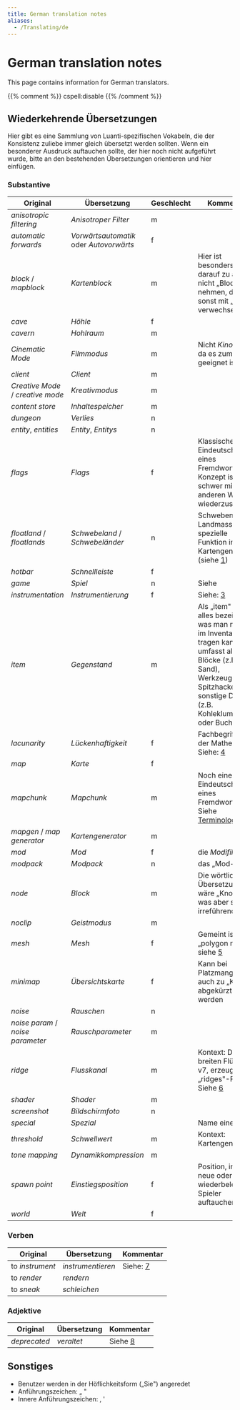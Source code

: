 ```yaml
---
title: German translation notes
aliases:
  - /Translating/de
---
```


# German translation notes

This page contains information for German translators.

{{% comment %}} cspell:disable {{% /comment %}}

## Wiederkehrende Übersetzungen

Hier gibt es eine Sammlung von Luanti-spezifischen Vokabeln, die der Konsistenz zuliebe immer gleich übersetzt werden sollten. Wenn ein besonderer Ausdruck auftauchen sollte, der hier noch nicht aufgeführt wurde, bitte an den bestehenden Übersetzungen orientieren und hier einfügen.

### Substantive

| Original                          | Übersetzung                             | Geschlecht | Kommentar                                                                                                                                                                                      |
| --------------------------------- | --------------------------------------- | ---------- | ---------------------------------------------------------------------------------------------------------------------------------------------------------------------------------------------- |
| _anisotropic filtering_           | _Anisotroper Filter_                    | m          |                                                                                                                                                                                                |
| _automatic forwards_              | _Vorwärtsautomatik_ oder _Autovorwärts_ | f          |                                                                                                                                                                                                |
| _block_ / _mapblock_              | _Kartenblock_                           | m          | Hier ist besonders darauf zu achten, nicht „Block" zu nehmen, da es sonst mit „node" verwechselt wird.                                                                                         |
| _cave_                            | _Höhle_                                 | f          |                                                                                                                                                                                                |
| _cavern_                          | _Hohlraum_                              | m          |                                                                                                                                                                                                |
| _Cinematic Mode_                  | _Filmmodus_                             | m          | Nicht _Kinomodus_, da es zum Filmen geeignet ist.                                                                                                                                              |
| _client_                          | _Client_                                | m          |                                                                                                                                                                                                |
| _Creative Mode_ / _creative mode_ | _Kreativmodus_                          | m          |                                                                                                                                                                                                |
| _content store_                   | _Inhaltespeicher_                       | m          |                                                                                                                                                                                                |
| _dungeon_                         | _Verlies_                               | n          |                                                                                                                                                                                                |
| _entity_, _entities_              | _Entity_, _Entitys_                     | n          |                                                                                                                                                                                                |
| _flags_                           | _Flags_                                 | f          | Klassische Eindeutschung eines Fremdworts; das Konzept ist schwer mit einem anderen Wort wiederzuspiegeln                                                                                      |
| _floatland_ / _floatlands_        | _Schwebeland_ / _Schwebeländer_         | n          | Schwebende Landmassen, spezielle Funktion im v7-Kartengenerator (siehe [1](/mapgen/features#floatlands-experimental))                                                                          |
| _hotbar_                          | _Schnellleiste_                         | f          |                                                                                                                                                                                                |
| _game_                            | _Spiel_                                 | n          | Siehe                                                                                                                                                        |
| _instrumentation_                 | _Instrumentierung_                      | f          | Siehe: [3](<https://de.wikipedia.org/wiki/Instrumentierung_(Softwareentwicklung)>)                                                                                                             |
| _item_                            | _Gegenstand_                            | m          | Als „item" wird alles bezeichnet, was man mit sich im Inventar tragen kann. Das umfasst alle Blöcke (z.B. Sand), Werkzeuge (z.B. Spitzhacke) und sonstige Dinge (z.B. Kohleklumpen oder Buch). |
| _lacunarity_                      | _Lückenhaftigkeit_                      | f          | Fachbegriff aus der Mathematik. Siehe: [4](https://www.dict.cc/?s=lacunarity)                                                                                                                  |
| _map_                             | _Karte_                                 | f          |                                                                                                                                                                                                |
| _mapchunk_                        | _Mapchunk_                              | m          | Noch eine „faule" Eindeutschung eines Fremdworts. Siehe [Terminology](/terminology)                                                                                                            |
| _mapgen_ / _map generator_        | _Kartengenerator_                       | m          |                                                                                                                                                                                                |
| _mod_                             | _Mod_                                   | f          | die _Modifikation_                                                                                                                                                                             |
| _modpack_                         | _Modpack_                               | n          | das „Mod-Paket"                                                                                                                                                                                |
| _node_                            | _Block_                                 | m          | Die wörtliche Übersetzung wäre „Knoten", was aber sehr irreführend wäre.                                                                                                                       |
| _noclip_                          | _Geistmodus_                            | m          |                                                                                                                                                                                                |
| _mesh_                            | _Mesh_                                  | f          | Gemeint ist „polygon mesh", siehe [5](https://en.wikipedia.org/wiki/Polygon_mesh)                                                                                                              |
| _minimap_                         | _Übersichtskarte_                       | f          | Kann bei Platzmangel auch zu „Karte" abgekürzt werden                                                                                                                                          |
| _noise_                           | _Rauschen_                              | n          |                                                                                                                                                                                                |
| _noise param_ / _noise parameter_ | _Rauschparameter_                       | m          |                                                                                                                                                                                                |
| _ridge_                           | _Flusskanal_                            | m          | Kontext: Die breiten Flüsse in v7, erzeugt vom „ridges"-Flag. Siehe [6](/mapgen/features#rivers)                                                                                               |
| _shader_                          | _Shader_                                | m          |                                                                                                                                                                                                |
| _screenshot_                      | _Bildschirmfoto_                        | n          |                                                                                                                                                                                                |
| _special_                         | _Spezial_                               |            | Name einer Taste                                                                                                                                                                               |
| _threshold_                       | _Schwellwert_                           | m          | Kontext: Kartengenerator                                                                                                                                                                       |
| _tone mapping_                    | _Dynamikkompression_                    | m          |                                                                                                                                                                                                |
| _spawn point_                     | _Einstiegsposition_                     | f          | Position, in der neue oder wiederbelebte Spieler auftauchen                                                                                                                                    |
| _world_                           | _Welt_                                  | f          |                                                                                                                                                                                                |

### Verben

| Original        | Übersetzung       | Kommentar                                                                          |
| --------------- | ----------------- | ---------------------------------------------------------------------------------- |
| to _instrument_ | _instrumentieren_ | Siehe: [7](<https://de.wikipedia.org/wiki/Instrumentierung_(Softwareentwicklung)>) |
| to _render_     | _rendern_         |
| to _sneak_      | _schleichen_      |

### Adjektive

| Original     | Übersetzung | Kommentar                                                                |
| ------------ | ----------- | ------------------------------------------------------------------------ |
| _deprecated_ | _veraltet_  | Siehe [8](https://en.wikipedia.org/wiki/Deprecated#Software_deprecation) |

## Sonstiges

- Benutzer werden in der Höflichkeitsform („Sie") angeredet
- Anführungszeichen: „ "
- Innere Anführungszeichen: ‚ '
